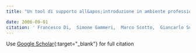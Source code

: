 ```yaml
---
title: "Un tool di supporto all&apos;introduzione in ambiente professionale di un sistema desktop GNU/Linux"

date: 2006-09-01
citation: ' Francesco Di,  Simone Gammeri,  Marco Scotto,  Giancarlo Succi,  Tullio Vernazza, &quot;Un tool di supporto all&amp;apos;introduzione in ambiente professionale di un sistema desktop GNU/Linux.&quot;, 2006.'
---
```

Use [Google Scholar](https://scholar.google.com/scholar?q=Un+tool+di+supporto+all&#x27;introduzione+in+ambiente+professionale+di+un+sistema+desktop+GNU/Linux){:target="_blank"} for full citation